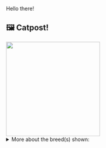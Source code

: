 Hello there!



## 🖼️ Catpost!

<sub>
    <img src="https://cdn2.thecatapi.com/images/Y_z-aBHvf.jpg" height="256">
</sub>


<details>
<summary>More about the breed(s) shown:</summary>

Breed: Sphynx

Description: The Sphynx is an intelligent, inquisitive, extremely friendly people-oriented breed. Sphynx commonly greet their owners  at the front door, with obvious excitement and happiness. She has an unexpected sense of humor that is often at odds with her dour expression.

Links:
<ul>
  <li>CFA http://cfa.org/Breeds/BreedsSthruT/Sphynx.aspx</li>
  <li>Wikipedia https://en.wikipedia.org/wiki/Sphynx_(cat)</li>
</ul> 

</details>
